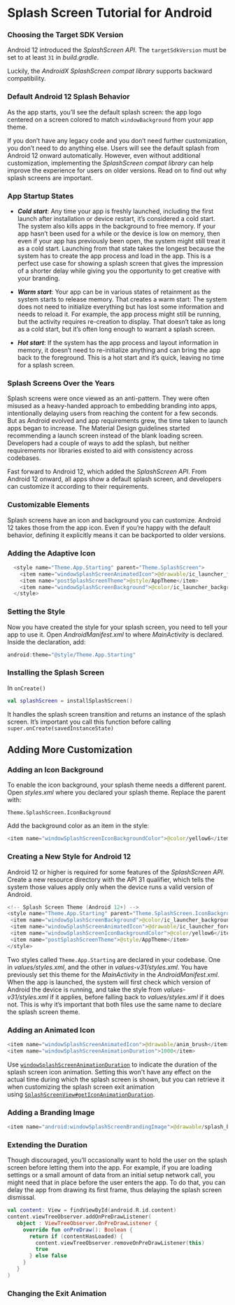 # Splash Screen Tutorial for Android

### Choosing the Target SDK Version

Android 12 introduced the *SplashScreen API*. The `targetSdkVersion` must be set to at least `31` in *build.gradle*.

Luckily, the *AndroidX SplashScreen compat library* supports backward compatibility.

### Default Android 12 Splash Behavior

As the app starts, you’ll see the default splash screen: the app logo centered on a screen colored to match `windowBackground` from your app theme.

If you don’t have any legacy code and you don’t need further customization, you don’t need to do anything else. Users will see the default splash from Android 12 onward automatically. However, even without additional customization, implementing the *SplashScreen compat library* can help improve the experience for users on older versions. Read on to find out why splash screens are important.

### App Startup States

- ***Cold start***: Any time your app is freshly launched, including the first launch after installation or device restart, it’s considered a cold start. The system also kills apps in the background to free memory. If your app hasn’t been used for a while or the device is low on memory, then even if your app has previously been open, the system might still treat it as a cold start. Launching from that state takes the longest because the system has to create the app process and load in the app. This is a perfect use case for showing a splash screen that gives the impression of a shorter delay while giving you the opportunity to get creative with your branding.

- ***Warm start***: Your app can be in various states of retainment as the system starts to release memory. That creates a warm start: The system does not need to initialize everything but has lost some information and needs to reload it. For example, the app process might still be running, but the activity requires re-creation to display. That doesn’t take as long as a cold start, but it’s often long enough to warrant a splash screen.

- ***Hot start***: If the system has the app process and layout information in memory, it doesn’t need to re-initialize anything and can bring the app back to the foreground. This is a hot start and it’s quick, leaving no time for a splash screen.

### Splash Screens Over the Years

Splash screens were once viewed as an anti-pattern. They were often misused as a heavy-handed approach to embedding branding into apps, intentionally delaying users from reaching the content for a few seconds. But as Android evolved and app requirements grew, the time taken to launch apps began to increase. The Material Design guidelines started recommending a launch screen instead of the blank loading screen. Developers had a couple of ways to add the splash, but neither requirements nor libraries existed to aid with consistency across codebases.

Fast forward to Android 12, which added the *SplashScreen API*. From Android 12 onward, all apps show a default splash screen, and developers can customize it according to their requirements.

### Customizable Elements

Splash screens have an icon and background you can customize. Android 12 takes those from the app icon. Even if you’re happy with the default behavior, defining it explicitly means it can be backported to older versions.

### Adding the Adaptive Icon

```kotlin
  <style name="Theme.App.Starting" parent="Theme.SplashScreen">
    <item name="windowSplashScreenAnimatedIcon">@drawable/ic_launcher_foreground</item>
    <item name="postSplashScreenTheme">@style/AppTheme</item>
    <item name="windowSplashScreenBackground">@color/ic_launcher_background</item>
  </style>
```

### Setting the Style

Now you have created the style for your splash screen, you need to tell your app to use it. Open *AndroidManifest.xml* to where *MainActivity* is declared. Inside the declaration, add:

```kotlin
android:theme="@style/Theme.App.Starting"
```

### Installing the Splash Screen

In `onCreate()`

```kotlin
val splashScreen = installSplashScreen()
```

It handles the splash screen transition and returns an instance of the splash screen.  It’s important you call this function before calling `super.onCreate(savedInstanceState)`

## Adding More Customization

### Adding an Icon Background

To enable the icon background, your splash theme needs a different parent. Open *styles.xml* where you declared your splash theme. Replace the parent with:

`Theme.SplashScreen.IconBackground`

Add the background color as an item in the style:

```kotlin
<item name="windowSplashScreenIconBackgroundColor">@color/yellow6</item>
```

### Creating a New Style for Android 12

Android 12 or higher is required for some features of the *SplashScreen API*. Create a new resource directory with the API 31 qualifier, which tells the system those values apply only when the device runs a valid version of Android.

```kotlin
<!-- Splash Screen Theme (Android 12+) -->
<style name="Theme.App.Starting" parent="Theme.SplashScreen.IconBackground">
 <item name="windowSplashScreenBackground">@color/ic_launcher_background</item>
 <item name="windowSplashScreenAnimatedIcon">@drawable/ic_launcher_foreground</item>
 <item name="windowSplashScreenIconBackgroundColor">@color/yellow6</item>
 <item name="postSplashScreenTheme">@style/AppTheme</item>
</style>
```

Two styles called `Theme.App.Starting` are declared in your codebase. One in *values/styles.xml*, and the other in *values-v31/styles.xml*. You have previously set this theme for the *MainActivity* in the *AndroidManifest.xml*. When the app is launched, the system will first check which version of Android the device is running, and take the style from *values-v31/styles.xml* if it applies, before falling back to *values/styles.xml* if it does not. This is why it’s important that both files use the same name to declare the splash screen theme.

### Adding an Animated Icon

```kotlin
<item name="windowSplashScreenAnimatedIcon">@drawable/anim_brush</item>
<item name="windowSplashScreenAnimationDuration">1000</item>
```

Use [`windowSplashScreenAnimationDuration`](https://developer.android.com/reference/android/R.attr#windowSplashScreenAnimationDuration) to indicate the duration of the splash screen icon animation. Setting this won't have any effect on the actual time during which the splash screen is shown, but you can retrieve it when customizing the splash screen exit animation using [`SplashScreenView#getIconAnimationDuration`](https://developer.android.com/guide/topics/ui/splash-screen/reference/android/window/SplashScreenView#getIconAnimationDuration()).

### Adding a Branding Image

```kotlin
<item name="android:windowSplashScreenBrandingImage">@drawable/splash_branding_image</item>
```

### Extending the Duration

Though discouraged, you’ll occasionally want to hold the user on the splash screen before letting them into the app. For example, if you are loading settings or a small amount of data from an initial setup network call, you might need that in place before the user enters the app. To do that, you can delay the app from drawing its first frame, thus delaying the splash screen dismissal.

```kotlin
val content: View = findViewById(android.R.id.content)
content.viewTreeObserver.addOnPreDrawListener(
   object : ViewTreeObserver.OnPreDrawListener {
     override fun onPreDraw(): Boolean {
       return if (contentHasLoaded) {
         content.viewTreeObserver.removeOnPreDrawListener(this)
         true
       } else false
     }
   }
)
```

### Changing the Exit Animation



